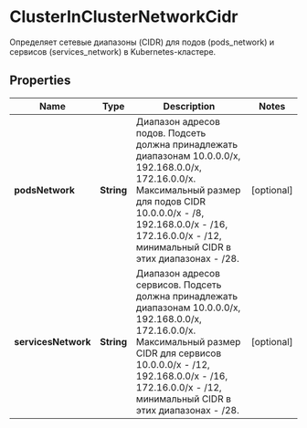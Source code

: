 

# ClusterInClusterNetworkCidr

Определяет сетевые диапазоны (CIDR) для подов (pods_network) и сервисов (services_network) в Kubernetes-кластере.

## Properties

| Name | Type | Description | Notes |
|------------ | ------------- | ------------- | -------------|
|**podsNetwork** | **String** | Диапазон адресов подов. Подсеть должна принадлежать диапазонам 10.0.0.0/x, 192.168.0.0/x, 172.16.0.0/x. Максимальный размер для подов CIDR 10.0.0.0/x - /8, 192.168.0.0/x - /16, 172.16.0.0/x - /12, минимальный CIDR в этих диапазонах - /28. |  [optional] |
|**servicesNetwork** | **String** | Диапазон адресов сервисов. Подсеть должна принадлежать диапазонам 10.0.0.0/x, 192.168.0.0/x, 172.16.0.0/x. Максимальный размер CIDR для сервисов 10.0.0.0/x - /12, 192.168.0.0/x - /16, 172.16.0.0/x - /12, минимальный CIDR в этих диапазонах - /28. |  [optional] |



